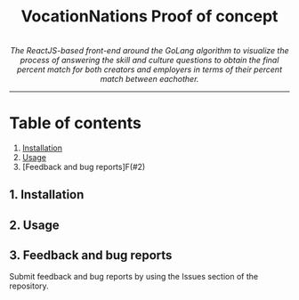 <div align="center">
    <h1>VocationNations Proof of concept</h1>
    <br /><i>The ReactJS-based front-end around the GoLang algorithm to visualize the process of answering the skill and culture questions to obtain the final percent match for both creators and employers in terms of their percent match between eachother.</i><br>
</div>

---

# Table of contents

1. [Installation](#2-installation)
2. [Usage](#2)
3. [Feedback and bug reports]F(#2) 


## 1. Installation

## 2. Usage

## 3. Feedback and bug reports

Submit feedback and bug reports by using the Issues section of the repository.


